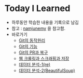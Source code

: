 # Today I Learned

- 하루동안 학습한 내용을 기록으로 남김
- 참고 : [namjunemy](https://github.com/namjunemy/TIL) 을 참고함.
- 바로가기
  - [Git의 동작원리](https://github.com/wjsrlahrlco1998/TIL/blob/master/Day01.md)
  - [Git의 기능](https://github.com/wjsrlahrlco1998/TIL/blob/master/Day02.md)
  - [Git의 PR과 복구](https://github.com/wjsrlahrlco1998/TIL/blob/master/Day03.md)
  - [웹 크롤링과 스크래핑과 저장](https://github.com/wjsrlahrlco1998/TIL/blob/master/Day04.md)
  - [데이터 분석-1(re)](https://github.com/wjsrlahrlco1998/TIL/blob/master/Day05.md)
  - [데이터 분석-2(BeautifulSoup)](https://github.com/wjsrlahrlco1998/TIL/blob/master/Day06.md)